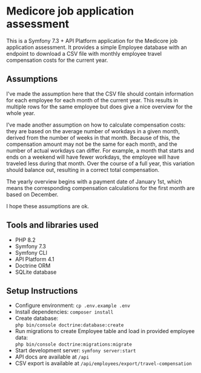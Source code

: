 # Medicore job application assessment

This is a Symfony 7.3 + API Platform application for the Medicore job application assessment.
It provides a simple Employee database with an endpoint to download a CSV file with monthly employee travel compensation costs for the current year.

## Assumptions

I've made the assumption here that the CSV file should contain information for each employee for each month of the current year.
This results in multiple rows for the same employee but does give a nice overview for the whole year.

I’ve made another assumption on how to calculate compensation costs: they are based on the average number of workdays in a given month, derived from the number of weeks in that month.
Because of this, the compensation amount may not be the same for each month, and the number of actual workdays can differ. 
For example, a month that starts and ends on a weekend will have fewer workdays, the employee will have traveled less during that month.
Over the course of a full year, this variation should balance out, resulting in a correct total compensation.

The yearly overview begins with a payment date of January 1st, which means the corresponding compensation calculations for the first month are based on December.

I hope these assumptions are ok.

## Tools and libraries used

- PHP 8.2
- Symfony 7.3
- Symfony CLI
- API Platform 4.1
- Doctrine ORM
- SQLite database

## Setup Instructions

- Configure environment: `cp .env.example .env`
- Install dependencies: `composer install`
- Create database: <br>
`php bin/console doctrine:database:create`
- Run migrations to create Employee table and load in provided employee data: <br>
`php bin/console doctrine:migrations:migrate`
- Start development server: `symfony server:start`
- API docs are available at `/api`
- CSV export is available at `/api/employees/export/travel-compensation`
